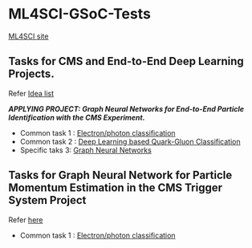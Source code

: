 # ML4SCI-GSoC-Tests

[ML4SCI site](https://ml4sci.org/) 

## Tasks for CMS and End-to-End Deep Learning Projects.

Refer [Idea list](https://docs.google.com/document/d/1lWTSASnVICm_4Zof7wr6_LkS24P_Z8TR1px_tctemQI/edit)

**_APPLYING PROJECT: Graph Neural Networks for End-to-End Particle Identification with the CMS Experiment._**

- Common task 1 : [Electron/photon classification](https://github.com/SarithRavI/ML4SCI-GSoC-Tests/tree/master/Task_1)
- Common task 2 : [Deep Learning based Quark-Gluon Classification](https://github.com/SarithRavI/ML4SCI-GSoC-Tests/tree/master/Task_2)
- Specific taks 3: [Graph Neural Networks](https://github.com/SarithRavI/ML4SCI-GSoC-Tests/tree/master/Task_3)

## Tasks for Graph Neural Network for Particle Momentum Estimation in the CMS Trigger System Project

Refer [here](https://drive.google.com/file/d/13gQToLhaoKGM7hXJY2sxVaVFqvS0Z9X9/view)

- Common task 1 : [Electron/photon classification](https://github.com/SarithRavI/ML4SCI-GSoC-Tests/tree/master/Task_1)
